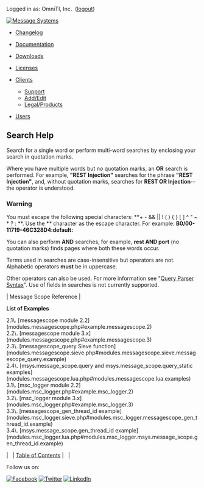 Logged in as: OmniTI, Inc.  ([logout](https://support.messagesystems.com/logout.php))

[![Message Systems](https://support.messagesystems.com/images/ms-white205.png)](https://support.messagesystems.com/start.php) 

*   [Changelog](https://support.messagesystems.com/start.php?show=changelog)
*   [Documentation](https://support.messagesystems.com/docs/)
*   [Downloads](https://support.messagesystems.com/start.php)

*   [Licenses](https://support.messagesystems.com/license_summary.php)
*   <a href="">Clients</a>
    *   [Support](https://support.messagesystems.com/cs.php)
    *   [Add/Edit](https://support.messagesystems.com/edit_client.php)
    *   [Legal/Products](https://support.messagesystems.com/edit_products.php)
*   [Users](https://support.messagesystems.com/edit_customer.php)

## Search Help

Search for a single word or perform multi-word searches by enclosing your search in quotation marks.

Where you have multiple words but no quotation marks, an **OR** search is performed. For example, **"REST Injection"** searches for the phrase **"REST Injection"**, and, without quotation marks, searches for **REST OR Injection**--the operator is understood.

### Warning

You must escape the following special characters: **+ - && || ! ( ) { } [ ] ^ " ~ * ? : \**. Use the **\** character as the escape character. For example: **B0/00-11719-46C328D4\:default\:**

You can also perform **AND** searches, for example, **rest AND port** (no quotation marks) finds pages where both these words occur.

Terms used in searches are case-insensitive but operators are not. Alphabetic operators **must** be in uppercase.

Other operators can also be used. For more information see "[Query Parser Syntax](https://lucene.apache.org/core/old_versioned_docs/versions/3_0_0/queryparsersyntax.html)". Use of fields in searches is not currently supported.

| Message Scope Reference |

**List of Examples**

<dl>

<dt>2.1\. [messagescope module 2.2](modules.messagescope.php#example.messagescope.2)</dt>

<dt>2.2\. [messagescope module 3.x](modules.messagescope.php#example.messagescope.3)</dt>

<dt>2.3\. [messagescope_query Sieve function](modules.messagescope.sieve.php#modules.messagescope.sieve.messagescope_query.example)</dt>

<dt>2.4\. [msys.message_scope.query and msys.message_scope.query_static examples](modules.messagescope.lua.php#modules.messagescope.lua.examples)</dt>

<dt>3.1\. [msc_logger module 2.2](modules.msc_logger.php#example.msc_logger.2)</dt>

<dt>3.2\. [msc_logger module 3.x](modules.msc_logger.php#example.msc_logger.3)</dt>

<dt>3.3\. [messagescope_gen_thread_id example](modules.msc_logger.sieve.php#modules.msc_logger.messagescope_gen_thread_id.example)</dt>

<dt>3.4\. [msys.message_scope.gen_thread_id example](modules.msc_logger.lua.php#modules.msc_logger.msys.message_scope.gen_thread_id.example)</dt>

</dl>

|   | [Table of Contents](index.php) |   |

Follow us on:

[![Facebook](https://support.messagesystems.com/images/icon-facebook.png)](http://www.facebook.com/messagesystems) [![Twitter](https://support.messagesystems.com/images/icon-twitter.png)](http://twitter.com/#!/MessageSystems) [![LinkedIn](https://support.messagesystems.com/images/icon-linkedin.png)](http://www.linkedin.com/company/message-systems)